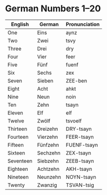 # German Numbers 1–20

| English | German | Pronunciation |
|----------------|----------------|----------------|
| One | Eins | aynz |
| Two | Zwei | tsvy |
| Three | Drei | dry |
| Four | Vier | feer |
| Five | Fünf | fuenf |
| Six | Sechs | zex |
| Seven | Sieben | ZEE-ben |
| Eight | Acht | ahkt |
| Nine | Neun | noin |
| Ten | Zehn | tsayn |
| Eleven | Elf | elf |
| Twelve | Zwölf | tsvoelf |
| Thirteen | Dreizehn | DRY-tsayn |
| Fourteen | Vierzehn | FEER-tsayn |
| Fifteen | Fünfzehn | FUENF-tsayn |
| Sixteen | Sechzehn | ZEX-tsayn |
| Seventeen | Siebzehn | ZEEB-tsayn |
| Eighteen | Achtzehn | AKH-tsayn |
| Nineteen | Neunzehn | NOYN-tsayn |
| Twenty | Zwanzig | TSVAN-tsig |
